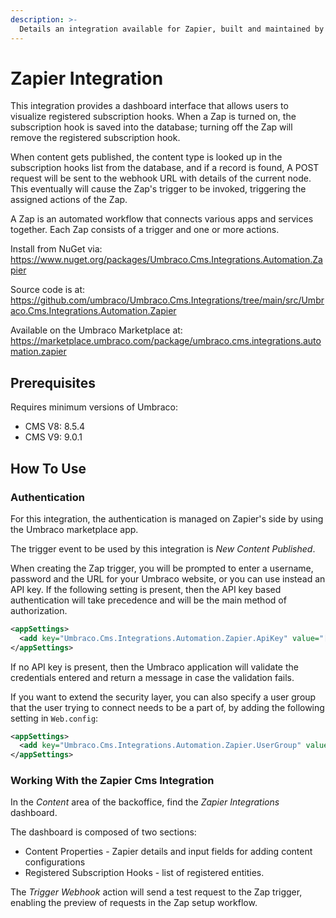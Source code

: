 ```yaml
---
description: >-
  Details an integration available for Zapier, built and maintained by Umbraco HQ.
---
```


# Zapier Integration

This integration provides a dashboard interface that allows users to visualize registered subscription hooks. When a Zap is turned on, the subscription hook is saved into the database; turning off the Zap will remove the registered subscription hook.

When content gets published, the content type is looked up in the subscription hooks list from the database, and if a record is found, A POST request will be sent to the webhook URL with details of the current node. This eventually will cause the Zap's trigger to be invoked, triggering the assigned actions of the Zap.

A Zap is an automated workflow that connects various apps and services together. Each Zap consists of a trigger and one or more actions.

Install from NuGet via:
https://www.nuget.org/packages/Umbraco.Cms.Integrations.Automation.Zapier

Source code is at:
https://github.com/umbraco/Umbraco.Cms.Integrations/tree/main/src/Umbraco.Cms.Integrations.Automation.Zapier

Available on the Umbraco Marketplace at:
https://marketplace.umbraco.com/package/umbraco.cms.integrations.automation.zapier

## Prerequisites

Requires minimum versions of Umbraco:

- CMS V8: 8.5.4
- CMS V9: 9.0.1

## How To Use

### Authentication

For this integration, the authentication is managed on Zapier's side by using the Umbraco marketplace app.

The trigger event to be used by this integration is _New Content Published_.

When creating the Zap trigger, you will be prompted to enter a username, password and the URL for your Umbraco website, or you can use instead an API key.
If the following setting is present, then the API key based authentication will take precedence and will be the main method of authorization.

```xml
<appSettings>
  <add key="Umbraco.Cms.Integrations.Automation.Zapier.ApiKey" value="[your_api_key]" />
</appSettings>
```

If no API key is present, then the Umbraco application will validate the credentials entered and return a message in case the validation fails.

If you want to extend the security layer, you can also specify a user group that the user trying to connect needs to be a part of, by adding the following
setting in `Web.config`:

```xml
<appSettings>
  <add key="Umbraco.Cms.Integrations.Automation.Zapier.UserGroup" value="[your User Group]" />
</appSettings>
```

### Working With the Zapier Cms Integration

In the _Content_ area of the backoffice, find the _Zapier Integrations_ dashboard.

The dashboard is composed of two sections:
- Content Properties - Zapier details and input fields for adding content configurations
- Registered Subscription Hooks - list of registered entities.

The _Trigger Webhook_ action will send a test request to the Zap trigger, enabling the preview of requests in the Zap setup workflow.
